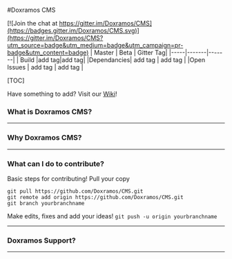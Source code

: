 #Doxramos CMS

[![Join the chat at https://gitter.im/Doxramos/CMS](https://badges.gitter.im/Doxramos/CMS.svg)](https://gitter.im/Doxramos/CMS?utm_source=badge&utm_medium=badge&utm_campaign=pr-badge&utm_content=badge)
| Master | Beta | Gitter Tag|
|-----|-------|-------|
| Build |add tag|add tag|
|Dependancies| add tag | add tag |
|Open Issues | add tag | add tag |

[TOC]



Have something to add? Visit our [Wiki](wiki)!
### What is Doxramos CMS?

* * *

### Why Doxramos CMS?

* * *

### What can I do to contribute?
Basic steps for contributing!
Pull your copy
```
git pull https://github.com/Doxramos/CMS.git
git remote add origin https://github.com/Doxramos/CMS.git
git branch yourbranchname
```

Make edits, fixes and add your ideas!
`git push -u origin yourbranchname
`
* * *


### Doxramos Support?


* * *